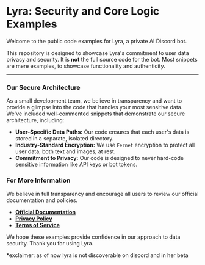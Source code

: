 # Lyra: Security and Core Logic Examples

Welcome to the public code examples for Lyra, a private AI Discord bot.

This repository is designed to showcase Lyra's commitment to user data privacy and security. It is **not** the full source code for the bot.
Most snippets are mere examples, to showcase functionality and authenticity.

---

### Our Secure Architecture

As a small development team, we believe in transparency and want to provide a glimpse into the code that handles your most sensitive data. We've included well-commented snippets that demonstrate our secure architecture, including:

- **User-Specific Data Paths:** Our code ensures that each user's data is stored in a separate, isolated directory.
- **Industry-Standard Encryption:** We use `Fernet` encryption to protect all user data, both text and images, at rest.
- **Commitment to Privacy:** Our code is designed to never hard-code sensitive information like API keys or bot tokens.

### For More Information

We believe in full transparency and encourage all users to review our official documentation and policies.

- **[Official Documentation](https://github.com/nom-codecat/Project-Lyra/blob/main/Lyra%20Discord%20Bot%20-%20Documentation_use%20instructions.md)**
- **[Privacy Policy](https://github.com/nom-codecat/Project-Lyra/blob/main/Lyra_bot_Privacy_Policy.md)**
- **[Terms of Service](https://github.com/nom-codecat/Project-Lyra/blob/main/Lyra_bot_Tos.md)**

We hope these examples provide confidence in our approach to data security. Thank you for using Lyra.

*exclaimer: as of now lyra is not discoverable on discord and in her beta
